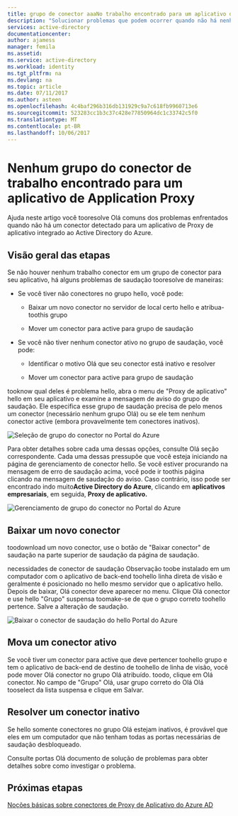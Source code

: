 ```yaml
---
title: grupo de conector aaaNo trabalho encontrado para um aplicativo de Proxy de aplicativo | Microsoft Docs
description: "Solucionar problemas que podem ocorrer quando não há nenhum trabalho conector em um grupo de conector para seu aplicativo com hello Proxy de aplicativo do Azure AD"
services: active-directory
documentationcenter: 
author: ajamess
manager: femila
ms.assetid: 
ms.service: active-directory
ms.workload: identity
ms.tgt_pltfrm: na
ms.devlang: na
ms.topic: article
ms.date: 07/11/2017
ms.author: asteen
ms.openlocfilehash: 4c4baf296b316db131929c9a7c618fb9960713e6
ms.sourcegitcommit: 523283cc1b3c37c428e77850964dc1c33742c5f0
ms.translationtype: MT
ms.contentlocale: pt-BR
ms.lasthandoff: 10/06/2017
---
```

# <a name="no-working-connector-group-found-for-an-application-proxy-application"></a>Nenhum grupo do conector de trabalho encontrado para um aplicativo de Application Proxy

Ajuda neste artigo você tooresolve Olá comuns dos problemas enfrentados quando não há um conector detectado para um aplicativo de Proxy de aplicativo integrado ao Active Directory do Azure.

## <a name="overview-of-steps"></a>Visão geral das etapas
Se não houver nenhum trabalho conector em um grupo de conector para seu aplicativo, há alguns problemas de saudação tooresolve de maneiras:

-   Se você tiver não conectores no grupo hello, você pode:

    -   Baixar um novo conector no servidor de local certo hello e atribua-toothis grupo

    -   Mover um conector para active para grupo de saudação

-   Se você não tiver nenhum conector ativo no grupo de saudação, você pode:

    -   Identificar o motivo Olá que seu conector está inativo e resolver

    -   Mover um conector para active para grupo de saudação

tooknow qual deles é problema hello, abra o menu de "Proxy de aplicativo" hello em seu aplicativo e examine a mensagem de aviso do grupo de saudação. Ele especifica esse grupo de saudação precisa de pelo menos um conector (necessário nenhum grupo Olá) ou se ele tem nenhum conector active (embora provavelmente tem conectores inativos).

   ![Seleção de grupo do conector no Portal do Azure](./media/application-proxy-connectivity-no-working-connector/no-active-connector.png)

Para obter detalhes sobre cada uma dessas opções, consulte Olá seção correspondente. Cada uma dessas pressupõe que você esteja iniciando na página de gerenciamento de conector hello. Se você estiver procurando na mensagem de erro de saudação acima, você pode ir toothis página clicando na mensagem de saudação do aviso. Caso contrário, isso pode ser encontrado indo muito**Active Directory do Azure**, clicando em **aplicativos empresariais**, em seguida, **Proxy de aplicativo.**

   ![Gerenciamento de grupo do conector no Portal do Azure](./media/application-proxy-connectivity-no-working-connector/app-proxy.png)

## <a name="download-a-new-connector"></a>Baixar um novo conector

toodownload um novo conector, use o botão de "Baixar conector" de saudação na parte superior de saudação da página de saudação.

necessidades de conector de saudação Observação toobe instalado em um computador com o aplicativo de back-end toohello linha direta de visão e geralmente é posicionado no hello mesmo servidor que o aplicativo hello. Depois de baixar, Olá conector deve aparecer no menu. Clique Olá conector e use hello "Grupo" suspensa toomake-se de que o grupo correto toohello pertence. Salve a alteração de saudação.

   ![Baixar o conector de saudação do hello Portal do Azure](./media/application-proxy-connectivity-no-working-connector/download-connector.png)
   
## <a name="move-an-active-connector"></a>Mova um conector ativo

Se você tiver um conector para active que deve pertencer toohello grupo e tem o aplicativo de back-end de destino de toohello de linha de visão, você pode mover Olá conector no grupo Olá atribuído. toodo, clique em Olá conector. No campo de "Grupo" Olá, usar grupo correto do Olá Olá tooselect da lista suspensa e clique em Salvar.

## <a name="resolve-an-inactive-connector"></a>Resolver um conector inativo

Se hello somente conectores no grupo Olá estejam inativos, é provável que eles em um computador que não tenham todas as portas necessárias de saudação desbloqueado.

Consulte portas Olá documento de solução de problemas para obter detalhes sobre como investigar o problema.

## <a name="next-steps"></a>Próximas etapas
[Noções básicas sobre conectores de Proxy de Aplicativo do Azure AD](application-proxy-understand-connectors.md)


